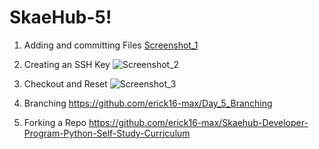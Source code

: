 # SkaeHub-5!

1. Adding and committing Files
[Screenshot_1](https://user-images.githubusercontent.com/63343546/164467472-e0370c7a-df44-4ad0-9f3e-b679fc099bbe.png)

2. Creating an SSH Key
![Screenshot_2](https://user-images.githubusercontent.com/63343546/164467573-c3cc9224-b33b-497c-ba3e-d0fbfa2ec9c7.png)

3. Checkout and Reset
![Screenshot_3](https://user-images.githubusercontent.com/63343546/164467578-5bed4066-ca55-4d85-bce3-13441c0ccde2.png)

4. Branching
https://github.com/erick16-max/Day_5_Branching

5. Forking a Repo
https://github.com/erick16-max/Skaehub-Developer-Program-Python-Self-Study-Curriculum
